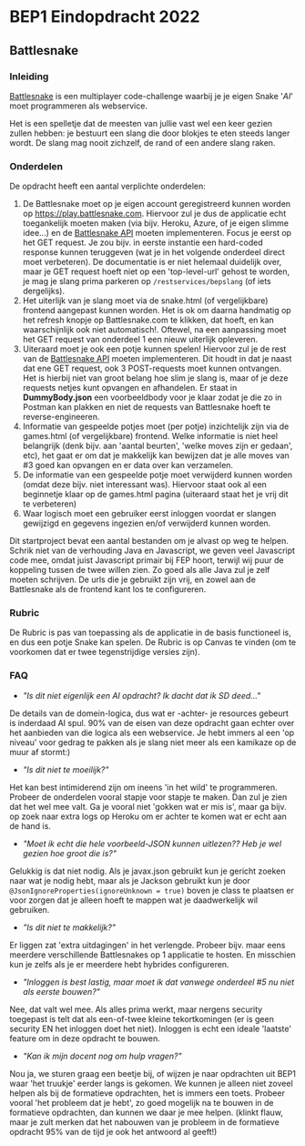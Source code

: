 # BEP1 Eindopdracht 2022

## Battlesnake

### Inleiding

[Battlesnake](https://play.battlesnake.com) is een multiplayer code-challenge waarbij je je eigen Snake '*AI*' moet
programmeren als webservice.

Het is een spelletje dat de meesten van jullie vast wel een keer gezien zullen hebben: je bestuurt een slang die door
blokjes te eten steeds langer wordt. De slang mag nooit zichzelf, de rand of een andere slang raken.

### Onderdelen

De opdracht heeft een aantal verplichte onderdelen:

1. De Battlesnake moet op je eigen account geregistreerd kunnen worden op https://play.battlesnake.com. Hiervoor zul je
dus de applicatie echt toegankelijk moeten maken (via bijv. Heroku, Azure, of je eigen slimme idee...) en de
[Battlesnake API](https://docs.battlesnake.com/references/api#the-battlesnake-api) moeten implementeren. Focus je eerst 
op het GET request. Je zou bijv. in eerste instantie een hard-coded response kunnen teruggeven (wat je in het volgende
onderdeel direct moet verbeteren). De documentatie is er niet helemaal duidelijk over, maar je GET request hoeft niet op
een 'top-level-url' gehost te worden, je mag je slang prima parkeren op `/restservices/bepslang` (of iets dergelijks).
2. Het uiterlijk van je slang moet via de snake.html (of vergelijkbare) frontend aangepast kunnen worden. Het is ok om
daarna handmatig op het refresh knopje op Battlesnake.com te klikken, dat hoeft, en kan waarschijnlijk ook niet automatisch!.
Oftewel, na een aanpassing moet het GET request van onderdeel 1 een nieuw uiterlijk opleveren.
3. Uiteraard moet je ook een potje kunnen spelen! Hiervoor zul je de rest van de 
[Battlesnake API](https://docs.battlesnake.com/references/api#the-battlesnake-api) moeten implementeren. Dit houdt in dat
je naast dat ene GET request, ook 3 POST-requests moet kunnen ontvangen. Het is hierbij niet van groot belang hoe slim je slang is, maar
of je deze requests netjes kunt opvangen en afhandelen. Er staat in **DummyBody.json** een voorbeeldbody voor je klaar zodat
je die zo in Postman kan plakken en niet de requests van Battlesnake hoeft te reverse-engineeren.
4. Informatie van gespeelde potjes moet (per potje) inzichtelijk zijn via de games.html (of vergelijkbare) frontend.
Welke informatie is niet heel belangrijk (denk bijv. aan 'aantal beurten', 'welke moves zijn er gedaan', etc), het gaat 
er om dat je makkelijk kan bewijzen dat je alle moves van #3 goed kan opvangen en er data over kan verzamelen.
5. De informatie van een gespeelde potje moet verwijderd kunnen worden (omdat deze bijv. niet interessant was). Hiervoor
staat ook al een beginnetje klaar op de games.html pagina (uiteraard staat het je vrij dit te verbeteren)
6. Waar logisch moet een gebruiker eerst inloggen voordat er slangen gewijzigd en gegevens ingezien en/of verwijderd kunnen worden.

Dit startproject bevat een aantal bestanden om je alvast op weg te helpen. Schrik niet van de verhouding Java en Javascript,
we geven veel Javascript code mee, omdat juist Javascript primair bij FEP hoort, terwijl wij puur de koppeling tussen de 
twee willen zien. Zo goed als alle Java zul je zelf moeten schrijven.
De urls die je gebruikt zijn vrij, en zowel aan de Battlesnake als de frontend kant los te configureren.

### Rubric

De Rubric is pas van toepassing als de applicatie in de basis functioneel is, en dus een potje Snake kan spelen.
De Rubric is op Canvas te vinden (om te voorkomen dat er twee tegenstrijdige versies zijn).

### FAQ

* *"Is dit niet eigenlijk een AI opdracht? Ik dacht dat ik SD deed..."*

De details van de domein-logica, dus wat er -achter- je resources gebeurt is inderdaad AI spul. 90% van de eisen van 
deze opdracht gaan echter over het aanbieden van die logica als een webservice. Je hebt immers al een 'op niveau' voor 
gedrag te pakken als je slang niet meer als een kamikaze op de muur af stormt:)

* *"Is dit niet te moeilijk?"*

Het kan best intimiderend zijn om ineens 'in het wild' te programmeren. Probeer de onderdelen vooral stapje voor stapje
te maken. Dan zul je zien dat het wel mee valt. Ga je vooral niet 'gokken wat er mis is', maar ga bijv. op zoek naar extra
logs op Heroku om er achter te komen wat er echt aan de hand is.

* *"Moet ik echt die hele voorbeeld-JSON kunnen uitlezen?? Heb je wel gezien hoe groot die is?"*

Gelukkig is dat niet nodig. Als je javax.json gebruikt kun je gericht zoeken naar wat je nodig hebt, maar als je Jackson
gebruikt kun je door ``@JsonIgnoreProperties(ignoreUnknown = true)`` boven je class te plaatsen er voor zorgen dat je
alleen hoeft te mappen wat je daadwerkelijk wil gebruiken.

* *"Is dit niet te makkelijk?"*

Er liggen zat 'extra uitdagingen' in het verlengde. Probeer bijv. maar eens meerdere verschillende Battlesnakes op 1 
applicatie te hosten. En misschien kun je zelfs als je er meerdere hebt hybrides configureren.

* *"Inloggen is best lastig, maar moet ik dat vanwege onderdeel #5 nu niet als eerste bouwen?"*

Nee, dat valt wel mee. Als alles prima werkt, maar nergens security toegepast is telt dat als een-of-twee kleine 
tekortkomingen (er is geen security EN het inloggen doet het niet). Inloggen is echt een ideale 'laatste' feature om 
in deze opdracht te bouwen.

* *"Kan ik mijn docent nog om hulp vragen?"*

Nou ja, we sturen graag een beetje bij, of wijzen je naar opdrachten uit BEP1 waar 'het truukje' eerder langs is gekomen.
We kunnen je alleen niet zoveel helpen als bij de formatieve opdrachten, het is immers een toets. Probeer vooral 'het probleem dat je hebt', zo
goed mogelijk na te bouwen in de formatieve opdrachten, dan kunnen we daar je mee helpen. (klinkt flauw, maar je zult 
merken dat het nabouwen van je probleem in de formatieve opdracht 95% van de tijd je ook het antwoord al geeft!)
